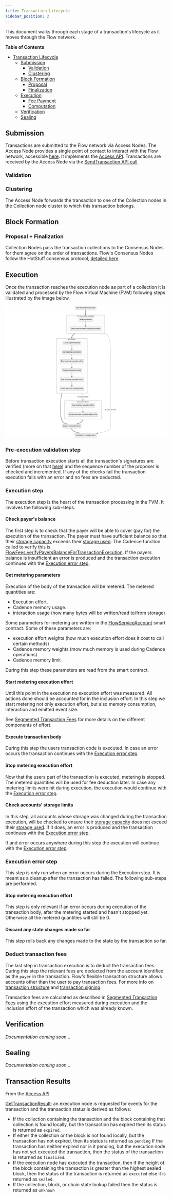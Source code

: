 ```yaml
---
title: Transaction Lifecycle
sidebar_position: 2
---
```


This document walks through each stage of a transaction's lifecycle as it moves through the Flow network.

<!--- START doctoc generated TOC please keep comment here to allow auto update --->
<!--- DON'T EDIT THIS SECTION, INSTEAD RE-RUN doctoc TO UPDATE --->
**Table of Contents**

- [Transaction Lifecycle](#transaction-lifecycle)
	- [Submission](#submission)
		- [Validation](#validation)
		- [Clustering](#clustering)
	- [Block Formation](#block-formation)
		- [Proposal](#proposal)
		- [Finalization](#finalization)
	- [Execution](#execution)
		- [Fee Payment](#fee-payment)
		- [Computation](#computation)
	- [Verification](#verification)
	- [Sealing](#sealing)

<!--- END doctoc generated TOC please keep comment here to allow auto update --->

## Submission

Transactions are submitted to the Flow network via Access Nodes. The Access Node provides a single point of contact to interact with the Flow network, accessible [here](/nodes/access-api#current-mainnet). It implements the [Access API](/nodes/access-api/).
Transactions are received by the Access Node via the [SendTransaction API call](/nodes/access-api#sendtransaction).

### Validation
<!-- add explanation of how txs are checked andd how assignment to Cluster is determined (explain "to which this transaction belongs" point below) -->

### Clustering

The Access Node forwards the transaction to one of the Collection nodes in the Collection node cluster to which this transaction belongs. 

## Block Formation 
### Proposal + Finalization 
Collection Nodes pass the transaction collections to the Consensus Nodes for them agree on the order of transactions. Flow's Consensus Nodes follow the HotStuff consensus protocol, [detailed here](https://github.com/onflow/flow-go/tree/master/consensus/hotstuff). 

## Execution

Once the transaction reaches the execution node as part of a collection it is validated and processed by the Flow Virtual Machine (FVM) following steps illustrated by the image below.

![Transaction Execution](fvm-transaction-execution.png)

### Pre-execution validation step

Before transaction execution starts all the transaction's signatures are verified (more on that [here](/concepts/transaction-signing)) and the sequence number of the proposer is checked and incremented.
If any of the checks fail the transaction execution fails with an error and no fees are deducted.

### Execution step

The execution step is the heart of the transaction processing in the FVM. It involves the following sub-steps:

#### Check payer's balance
  
The first step is to check that the payer will be able to cover (pay for) the execution of the transaction. The payer must have sufficient balance so 
that their [storage capacity](/concepts/storage#storage-capacity-of-the-payer) exceeds their [storage used](/concepts/storage#storage-used). The Cadence function called to verify this is [FlowFees.verifyPayersBalanceForTransactionExecution](https://github.com/onflow/flow-core-contracts/blob/276863c9af3ff9266c37dd60185cded7ba06cfa2/contracts/FlowFees.cdc#L100). If the payers balance is insufficient an error is produced and the transaction execution continues with the [Execution error step](#execution-error-step).

#### Get metering parameters

Execution of the body of the transaction will be metered. The metered quantities are:

- Execution effort.
- Cadence memory usage.
- interaction usage (how many bytes will be written/read to/from storage)

Some parameters for metering are written in the [FlowServiceAccount](https://github.com/onflow/flow-core-contracts/blob/276863c9af3ff9266c37dd60185cded7ba06cfa2/contracts/FlowServiceAccount.cdc) smart contract. Some of these parameters are:

- execution effort weights (how much execution effort does it cost to call certain methods)
- Cadence memory weights (mow much memory is used during Cadence operations)
- Cadence memory limit

During this step these parameters are read from the smart contract.

#### Start metering execution effort

Until this point in the execution no execution effort was measured. All actions done should be accounted for in the inclusion effort.
In this step we start metering not only execution effort, but also memory consumption, interaction and emitted event size.

See [Segmented Transaction Fees](/concepts/variable-transaction-fees#segmented-transaction-fees) for more details on the different components of effort.

#### Execute transaction body

During this step the users transaction code is executed. In case an error occurs the transaction continues with the [Execution error step](#execution-error-step).

#### Stop metering execution effort

Now that the users part of the transaction is executed, metering is stopped. The metered quantities will be used for fee deduction later.
In case any metering limits were hit during execution, the execution would continue with the [Execution error step](#execution-error-step).

#### Check accounts' storage limits

In this step, all accounts whose storage was changed during the transaction execution, will be checked to ensure their [storage capacity](/concepts/storage#storage-capacity-of-the-payer) does not exceed their [storage used](/concepts/storage#storage-used). If it does, an error is produced and the transaction continues with the [Execution error step](#execution-error-step).

If and error occurs anywhere during this step the execution will continue with the [Execution error step](#execution-error-step).

### Execution error step 

This step is only run when an error occurs during the Execution step. It is meant as a cleanup after the transaction has failed. The following sub-steps are performed.

#### Stop metering execution effort

This step is only relevant if an error occurs during execution of the transaction body, after the metering started and hasn't stopped yet. Otherwise all the metered quantities will still be 0.

#### Discard any state changes made so far

This step rolls back any changes made to the state by the transaction so far.

### Deduct transaction fees

The last step in transaction execution is to deduct the transaction fees. During this step the relevant fees are deducted from the account identified as the `payer` in the transaction. Flow's flexible transaction structure allows accounts other than the user to pay transaction fees. For more info on [transaction structure](https://github.com/onflow/flow/blob/master/docs/content/concepts/accounts-and-keys.md#anatomy-of-a-transaction) and [transaction signing](https://developers.flow.com/learn/concepts/accounts-and-keys). 

Transaction fees are calculated as described in [Segmented Transaction Fees](/concepts/variable-transaction-fees#segmented-transaction-fees) using the execution effort measured during execution and the inclusion effort of the transaction which was already known.

## Verification

_Documentation coming soon..._

## Sealing

_Documentation coming soon..._

## Transaction Results
From the [Access API](https://github.com/onflow/flow-go/blob/master/cmd/access/README.md)

[GetTransactionResult](/nodes/access-api#gettransaction): an execution node is requested for events for the transaction and the transaction status is derived as follows:
* If the collection containing the transaction and the block containing that collection is found locally, but the transaction has expired then its status is returned as `expired`.
* If either the collection or the block is not found locally, but the transaction has not expired, then its status is returned as `pending`
If the transaction has neither expired nor is it pending, but the execution node has not yet executed the transaction, then the status of the transaction is returned as `finalized`.
* If the execution node has executed the transaction, then if the height of the block containing the transaction is greater than the highest sealed block, then the status of the transaction is returned as `executed` else it is returned as `sealed`.
* If the collection, block, or chain state lookup failed then the status is returned as `unknown`
